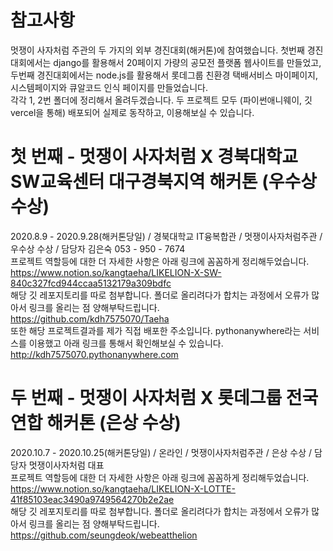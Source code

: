 # 참고사항
멋쟁이 사자처럼 주관의 두 가지의 외부 경진대회(해커톤)에 참여했습니다. 첫번째 경진대회에서는 django를 활용해서 20페이지 가량의 공모전 플랫폼 웹사이트를 만들었고, 두번째 경진대회에서는 node.js를 활용해서 롯데그룹 친환경 택배서비스 마이페이지, 시스템페이지와 큐알코드 인식 페이지를 만들었습니다. \
각각 1, 2번 폴더에 정리해서 올려두겠습니다. 두 프로젝트 모두 (파이썬애니웨이, 깃vercel을 통해) 배포되어 실제로 동작하고, 이용해보실 수 있습니다.

# 첫 번째 - 멋쟁이 사자처럼 X 경북대학교 SW교육센터 대구경북지역 해커톤 (우수상 수상)
2020.8.9 - 2020.9.28(해커톤당일) / 경북대학교 IT융복합관 / 멋쟁이사자처럼주관 / 우수상 수상 / 담당자 김은숙 053 - 950 - 7674 \
프로젝트 역할등에 대한 더 자세한 사항은 아래 링크에 꼼꼼하게 정리해두었습니다. \
https://www.notion.so/kangtaeha/LIKELION-X-SW-840c327fcd944ccaa5132179a309bdfc \
해당 깃 레포지토리를 따로 첨부합니다. 폴더로 올리려다가 합치는 과정에서 오류가 많아서 링크를 올리는 점 양해부탁드립니다. \
https://github.com/kdh7575070/Taeha \
또한 해당 프로젝트결과를 제가 직접 배포한 주소입니다. pythonanywhere라는 서비스를 이용했고 아래 링크를 통해서 확인해보실 수 있습니다. \
http://kdh7575070.pythonanywhere.com

# 두 번째 - 멋쟁이 사자처럼 X 롯데그룹 전국연합 해커톤 (은상 수상)
2020.10.7 - 2020.10.25(해커톤당일) / 온라인 / 멋쟁이사자처럼주관 / 은상 수상 / 담당자 멋쟁이사자처럼 대표 \
프로젝트 역할등에 대한 더 자세한 사항은 아래 링크에 꼼꼼하게 정리해두었습니다. \
https://www.notion.so/kangtaeha/LIKELION-X-LOTTE-41f85103eac3490a9749564270b2e2ae \
해당 깃 레포지토리를 따로 첨부합니다. 폴더로 올리려다가 합치는 과정에서 오류가 많아서 링크를 올리는 점 양해부탁드립니다. \
https://github.com/seungdeok/webeatthelion
